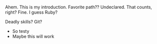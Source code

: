 Ahem. This is my introduction. 
Favorite path??
Undeclared. That counts, right?
Fine. I guess Ruby?

Deadly skills? Git?
* So testy
* Maybe this will work
